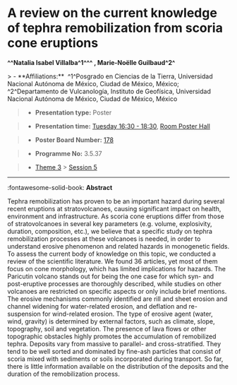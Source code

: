 # A review on the current knowledge of tephra remobilization from scoria cone eruptions

**^^Natalia Isabel Villalba^1^^^ , Marie-Noëlle Guilbaud^2^**

<!-- more -->> - **Affiliations:**  ^1^Posgrado en Ciencias de la Tierra, Universidad Nacional Autónoma de México, Ciudad de México, México; ^2^Departamento de Vulcanología, Instituto de Geofísica, Universidad Nacional Autónoma de México, Ciudad de México, México 

> - **Presentation type:** Poster

> - **Presentation time:** [Tuesday 16:30 - 18:30](../sessions_comparison.md#__tabbed_2_6), [Room Poster Hall](../maps_venue.md#__tabbed_1_1)

> - **Poster Board Number:** [178](../map_poster_boards.md#tuesday)

> - **Programme No:** 3.5.37

> - [Theme 3](../theme3.md) > [Session 5](../sessions/session-3-5.md)

--- 

:fontawesome-solid-book: **Abstract**

Tephra remobilization has proven to be an important hazard during several recent eruptions at stratovolcanoes, causing significant impact on health, environment and infrastructure. As scoria cone eruptions differ from those of stratovolcanoes in several key parameters (e.g. volume, explosivity, duration, composition, etc.), we believe that a specific study on tephra remobilization processes at these volcanoes is needed, in order to understand erosive phenomenon and related hazards in monogenetic fields. To assess the current body of knowledge on this topic, we conducted a review of the scientific literature. We found 36 articles, yet most of them focus on cone morphology, which has limited implications for hazards. The Paricutin volcano stands out for being the one case for which syn- and post-eruptive processes are thoroughly described, while studies on other volcanoes are restricted on specific aspects or only include brief mentions. The erosive mechanisms commonly identified are rill and sheet erosion and channel widening for water-related erosion, and deflation and re-suspension for wind-related erosion. The type of erosive agent (water, wind, gravity) is determined by external factors, such as climate, slope, topography, soil and vegetation. The presence of lava flows or other topographic obstacles highly promotes the accumulation of remobilized tephra. Deposits vary from massive to parallel- and cross-stratified. They tend to be well sorted and dominated by fine-ash particles that consist of scoria mixed with sediments or soils incorporated during transport. So far, there is little information available on the distribution of the deposits and the duration of the remobilization process.


